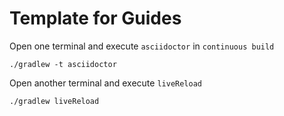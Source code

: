 # Template for Guides

Open one terminal and execute `asciidoctor` in `continuous build`

```
./gradlew -t asciidoctor
```

Open another terminal and execute `liveReload`

```
./gradlew liveReload
```
